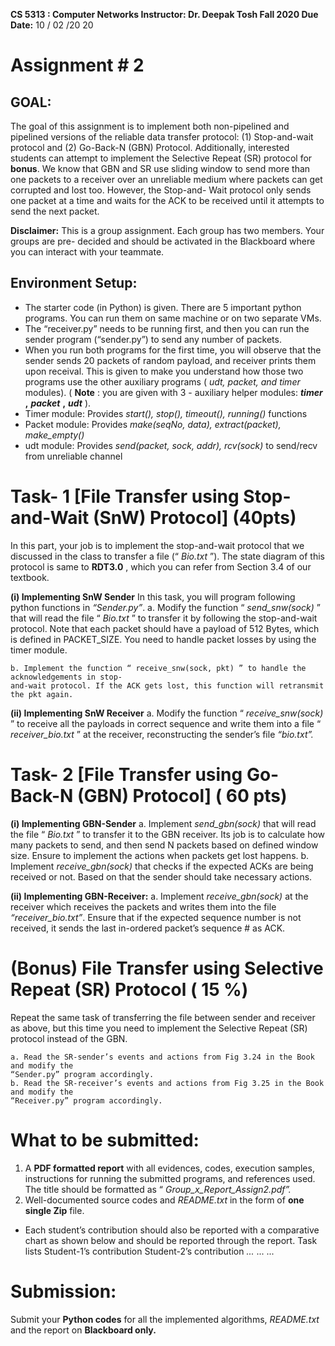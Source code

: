 **CS 5313 : Computer Networks Instructor: Dr. Deepak Tosh
Fall 2020 Due Date:** 10 / 02 /20 20

# Assignment # 2

## GOAL:

The goal of this assignment is to implement both non-pipelined and pipelined versions of the
reliable data transfer protocol: (1) Stop-and-wait protocol and (2) Go-Back-N (GBN) Protocol.
Additionally, interested students can attempt to implement the Selective Repeat (SR) protocol for
**bonus**. We know that GBN and SR use sliding window to send more than one packets to a receiver
over an unreliable medium where packets can get corrupted and lost too. However, the Stop-and-
Wait protocol only sends one packet at a time and waits for the ACK to be received until it attempts
to send the next packet.

**Disclaimer:** This is a group assignment. Each group has two members. Your groups are pre-
decided and should be activated in the Blackboard where you can interact with your teammate.

## Environment Setup:

- The starter code (in Python) is given. There are 5 important python programs. You can run
    them on same machine or on two separate VMs.
- The “receiver.py” needs to be running first, and then you can run the sender program
    (“sender.py”) to send any number of packets.
- When you run both programs for the first time, you will observe that the sender sends 20
    packets of random payload, and receiver prints them upon receival. This is given to make
    you understand how those two programs use the other auxiliary programs ( _udt, packet, and_
    _timer_ modules).
( **Note** : you are given with 3 - auxiliary helper modules: **_timer_** **,** **_packet_** **,** **_udt_** ).
- Timer module: Provides _start(), stop(), timeout(), running()_ functions
- Packet module: Provides _make(seqNo, data), extract(packet), make_empty()_
- udt module: Provides _send(packet, sock, addr), rcv(sock)_ to send/recv from unreliable
channel

# Task- 1 [File Transfer using Stop-and-Wait (SnW) Protocol] (40pts)

In this part, your job is to implement the stop-and-wait protocol that we discussed in the class to
transfer a file (“ _Bio.txt_ ”). The state diagram of this protocol is same to **RDT3.0** , which you can
refer from Section 3.4 of our textbook.

**(i) Implementing SnW Sender**
In this task, you will program following python functions in _“Sender.py”_.
a. Modify the function “ _send_snw(sock)_ ” that will read the file “ _Bio.txt_ ” to transfer it by
following the stop-and-wait protocol. Note that each packet should have a payload of 512
Bytes, which is defined in PACKET_SIZE. You need to handle packet losses by using the
timer module.


```
b. Implement the function “ receive_snw(sock, pkt) ” to handle the acknowledgements in stop-
and-wait protocol. If the ACK gets lost, this function will retransmit the pkt again.
```
**(ii) Implementing SnW Receiver**
a. Modify the function “ _receive_snw(sock)_ ” to receive all the payloads in correct sequence
and write them into a file “ _receiver_bio.txt_ ” at the receiver, reconstructing the sender’s file
_“bio.txt”._

# Task- 2 [File Transfer using Go-Back-N (GBN) Protocol] ( 60 pts)

**(i) Implementing GBN-Sender**
a. Implement _send_gbn(sock)_ that will read the file “ _Bio.txt_ ” to transfer it to the GBN
receiver. Its job is to calculate how many packets to send, and then send N packets based
on defined window size. Ensure to implement the actions when packets get lost happens.
b. Implement _receive_gbn(sock)_ that checks if the expected ACKs are being received or
not. Based on that the sender should take necessary actions.

**(ii) Implementing GBN-Receiver:**
a. Implement _receive_gbn(sock)_ at the receiver which receives the packets and writes them
into the file _“receiver_bio.txt”_. Ensure that if the expected sequence number is not
received, it sends the last in-ordered packet’s sequence # as ACK.

# (Bonus) File Transfer using Selective Repeat (SR) Protocol ( 15 %)

Repeat the same task of transferring the file between sender and receiver as above, but this time
you need to implement the Selective Repeat (SR) protocol instead of the GBN.

```
a. Read the SR-sender’s events and actions from Fig 3.24 in the Book and modify the
“Sender.py” program accordingly.
b. Read the SR-receiver’s events and actions from Fig 3.25 in the Book and modify the
“Receiver.py” program accordingly.
```
# What to be submitted:

1. A **PDF formatted report** with all evidences, codes, execution samples, instructions for
    running the submitted programs, and references used. The title should be formatted as
    “ _Group_x_Report_Assign2.pdf”._
2. Well-documented source codes and _README.txt_ in the form of **one single Zip** file.
- Each student’s contribution should also be reported with a comparative chart as shown
    below and should be reported through the report.
       Task lists Student-1’s contribution Student-2’s contribution
       _..._ ... ...

# Submission:

Submit your **Python codes** for all the implemented algorithms, _README.txt_ and the report on
**Blackboard only.**


